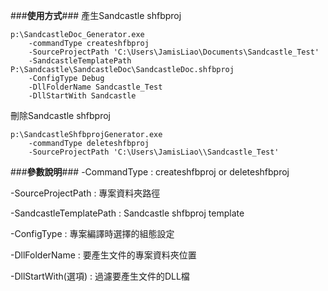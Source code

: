 ###**使用方式**###
產生Sandcastle shfbproj

	p:\SandcastleDoc_Generator.exe 
        -commandType createshfbproj 
        -SourceProjectPath 'C:\Users\JamisLiao\Documents\Sandcastle_Test' 
        -SandcastleTemplatePath P:\Sandcastle\SandcastleDoc\SandcastleDoc.shfbproj 
        -ConfigType Debug 
        -DllFolderName Sandcastle_Test 
        -DllStartWith Sandcastle

刪除Sandcastle shfbproj

	p:\SandcastleShfbprojGenerator.exe 
		-commandType deleteshfbproj 
		-SourceProjectPath 'C:\Users\JamisLiao\\Sandcastle_Test'
        
###**參數說明**###
-CommandType : createshfbproj or deleteshfbproj

-SourceProjectPath : 專案資料夾路徑

-SandcastleTemplatePath : Sandcastle shfbproj template

-ConfigType : 專案編譯時選擇的組態設定

-DllFolderName : 要產生文件的專案資料夾位置

-DllStartWith(選項) : 過濾要產生文件的DLL檔